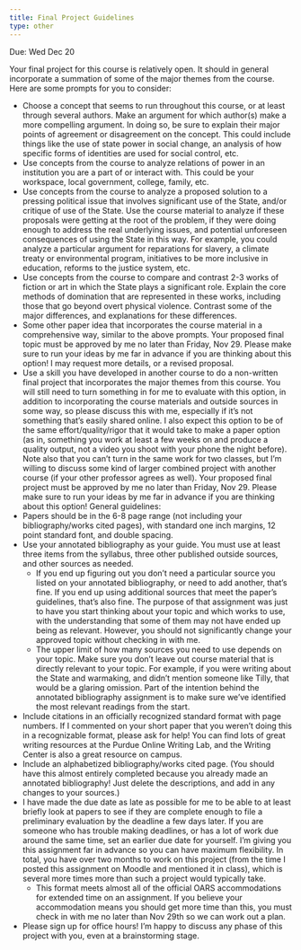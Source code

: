 ```yaml
---
title: Final Project Guidelines
type: other
---
```

 
Due: Wed Dec 20

Your final project for this course is relatively open. It should in general incorporate a summation of
some of the major themes from the course. Here are some prompts for you to consider:
 - Choose a concept that seems to run throughout this course, or at least through several authors.
Make an argument for which author(s) make a more compelling argument. In doing so, be sure
to explain their major points of agreement or disagreement on the concept. This could include
things like the use of state power in social change, an analysis of how specific forms of
identities are used for social control, etc.
 - Use concepts from the course to analyze relations of power in an institution you are a part of or
interact with. This could be your workspace, local government, college, family, etc.
 - Use concepts from the course to analyze a proposed solution to a pressing political issue that
involves significant use of the State, and/or critique of use of the State. Use the course material
to analyze if these proposals were getting at the root of the problem, if they were doing enough
to address the real underlying issues, and potential unforeseen consequences of using the State
in this way. For example, you could analyze a particular argument for reparations for slavery, a
climate treaty or environmental program, initiatives to be more inclusive in education, reforms
to the justice system, etc.
 - Use concepts from the course to compare and contrast 2-3 works of fiction or art in which the
State plays a significant role. Explain the core methods of domination that are represented in
these works, including those that go beyond overt physical violence. Contrast some of the
major differences, and explanations for these differences.
 - Some other paper idea that incorporates the course material in a comprehensive way, similar to
the above prompts. Your proposed final topic must be approved by me no later than Friday,
Nov 29. Please make sure to run your ideas by me far in advance if you are thinking about this
option! I may request more details, or a revised proposal.
 - Use a skill you have developed in another course to do a non-written final project that
incorporates the major themes from this course. You will still need to turn something in for me
to evaluate with this option, in addition to incorporating the course materials and outside
sources in some way, so please discuss this with me, especially if it’s not something that’s
easily shared online. I also expect this option to be of the same effort/quality/rigor that it would
take to make a paper option (as in, something you work at least a few weeks on and produce a
quality output, not a video you shoot with your phone the night before). Note also that you
can’t turn in the same work for two classes, but I’m willing to discuss some kind of larger
combined project with another course (if your other professor agrees as well). Your proposed
final project must be approved by me no later than Friday, Nov 29. Please make sure to run
your ideas by me far in advance if you are thinking about this option!
General guidelines:
 - Papers should be in the 6-8 page range (not including your bibliography/works cited pages),
with standard one inch margins, 12 point standard font, and double spacing.
 - Use your annotated bibliography as your guide. You must use at least three items from the
syllabus, three other published outside sources, and other sources as needed.
   - If you end up figuring out you don’t need a particular source you listed on your annotated
bibliography, or need to add another, that’s fine. If you end up using additional sources
that meet the paper’s guidelines, that’s also fine. The purpose of that assignment was just
to have you start thinking about your topic and which works to use, with the
understanding that some of them may not have ended up being as relevant. However,
you should not significantly change your approved topic without checking in with me.
   - The upper limit of how many sources you need to use depends on your topic. Make sure
you don’t leave out course material that is directly relevant to your topic. For example, if
you were writing about the State and warmaking, and didn’t mention someone like Tilly,
that would be a glaring omission. Part of the intention behind the annotated bibliography
assignment is to make sure we’ve identified the most relevant readings from the start.
 - Include citations in an officially recognized standard format with page numbers. If I
commented on your short paper that you weren’t doing this in a recognizable format, please
ask for help! You can find lots of great writing resources at the Purdue Online Writing Lab,
and the Writing Center is also a great resource on campus.
 - Include an alphabetized bibliography/works cited page. (You should have this almost
entirely completed because you already made an annotated bibliography! Just delete the
descriptions, and add in any changes to your sources.)
 - I have made the due date as late as possible for me to be able to at least briefly look at papers
to see if they are complete enough to file a preliminary evaluation by the deadline a few days
later. If you are someone who has trouble making deadlines, or has a lot of work due around
the same time, set an earlier due date for yourself. I’m giving you this assignment far in
advance so you can have maximum flexibility. In total, you have over two months to work
on this project (from the time I posted this assignment on Moodle and mentioned it in class),
which is several more times more than such a project would typically take.
   - This format meets almost all of the official OARS accommodations for extended time on
an assignment. If you believe your accommodation means you should get more time than
this, you must check in with me no later than Nov 29th so we can work out a plan.
 - Please sign up for office hours! I’m happy to discuss any phase of this project with you, even
at a brainstorming stage.
